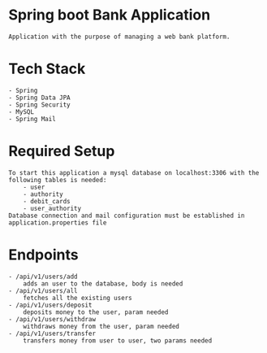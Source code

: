 # Spring boot Bank Application
    Application with the purpose of managing a web bank platform.  
# Tech Stack
    - Spring  
    - Spring Data JPA  
    - Spring Security  
    - MySQL  
    - Spring Mail  
# Required Setup
    To start this application a mysql database on localhost:3306 with the following tables is needed:  
        - user  
        - authority  
        - debit_cards
        - user_authority  
    Database connection and mail configuration must be established in application.properties file  
# Endpoints
    - /api/v1/users/add  
        adds an user to the database, body is needed  
    - /api/v1/users/all  
        fetches all the existing users  
    - /api/v1/users/deposit  
        deposits money to the user, param needed  
    - /api/v1/users/withdraw  
        withdraws money from the user, param needed  
    - /api/v1/users/transfer  
        transfers money from user to user, two params needed  